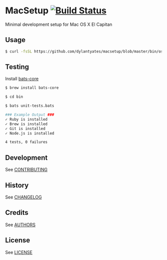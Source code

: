 # MacSetup [![Build Status][travis-image]][travis-url]
Minimal development setup for Mac OS X El Capitan

## Usage

```bash
$ curl -fsSL https://github.com/dylantyates/macsetup/blob/master/bin/osx-setup.sh | sh
```

## Testing

Install [bats-core](https://github.com/bats-core/bats-core/)

```bash
$ brew install bats-core
```

```bash
$ cd bin

$ bats unit-tests.bats

### Example Output ###
✓ Ruby is installed
✓ Brew is installed
✓ Git is installed
✓ Node.js is installed

4 tests, 0 failures
```


## Development
See [CONTRIBUTING](CONTRIBUTING.md)

## History
See [CHANGELOG](CHANGELOG.md)

## Credits
See [AUTHORS](AUTHORS.md)

## License
See [LICENSE](LICENSE)

[travis-image]: https://travis-ci.org/dylantyates/macsetup.svg?branch=master
[travis-url]: https://travis-ci.org/dylantyates/macsetup
